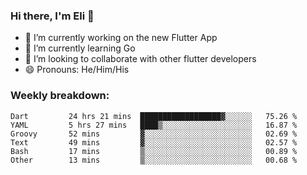 ### Hi there, I'm Eli 👋
- 🔭 I’m currently working on the new Flutter App
- 🌱 I’m currently learning Go
- 🦄 I’m looking to collaborate with other flutter developers
- 😄 Pronouns: He/Him/His

### Weekly breakdown:
<!--START_SECTION:waka-->

```text
Dart         24 hrs 21 mins  ██████████████████▓░░░░░░   75.26 %
YAML         5 hrs 27 mins   ████▒░░░░░░░░░░░░░░░░░░░░   16.87 %
Groovy       52 mins         ▓░░░░░░░░░░░░░░░░░░░░░░░░   02.69 %
Text         49 mins         ▓░░░░░░░░░░░░░░░░░░░░░░░░   02.57 %
Bash         17 mins         ▒░░░░░░░░░░░░░░░░░░░░░░░░   00.89 %
Other        13 mins         ▒░░░░░░░░░░░░░░░░░░░░░░░░   00.68 %
```

<!--END_SECTION:waka-->
